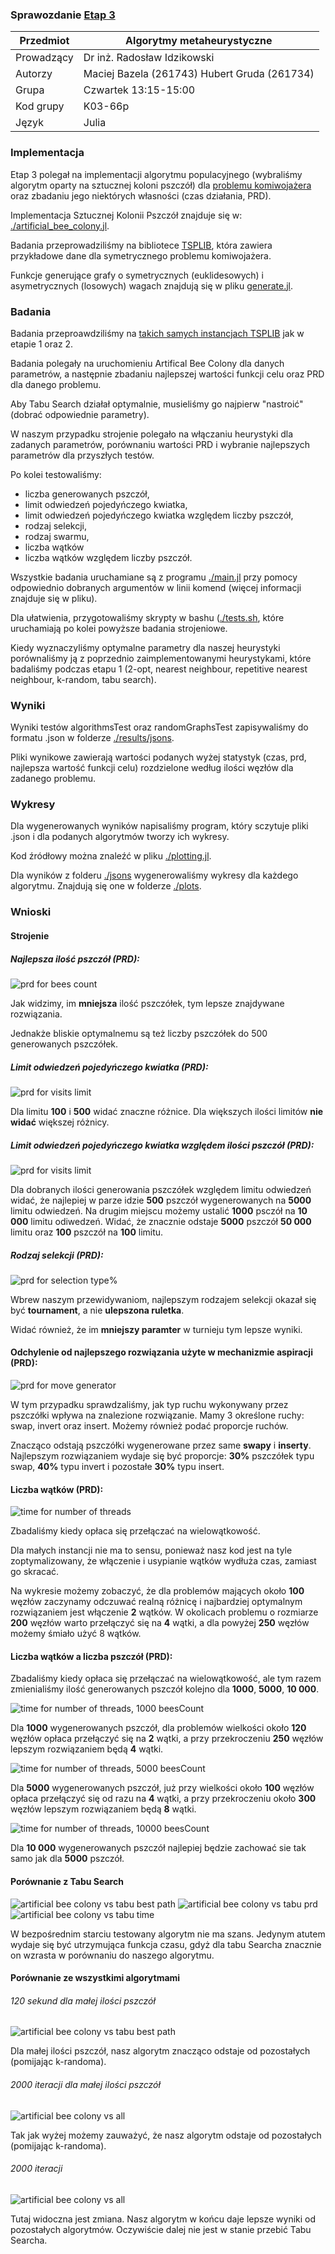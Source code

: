 ### Sprawozdanie [Etap 3](http://radoslaw.idzikowski.staff.iiar.pwr.wroc.pl/instruction/meta3.pdf)

| Przedmiot  | Algorytmy metaheurystyczne                   |
| ---------- | -------------------------------------------- |
| Prowadzący | Dr inż. Radosław Idzikowski                  |
| Autorzy    | Maciej Bazela (261743) Hubert Gruda (261734) |
| Grupa      | Czwartek 13:15-15:00                         |
| Kod grupy  | K03-66p                                      |
| Język      | Julia                                        |

### Implementacja

Etap 3 polegał na implementacji algorytmu populacyjnego (wybraliśmy algorytm oparty na sztucznej koloni pszczół) dla [problemu komiwojażera](https://en.wikipedia.org/wiki/Travelling_salesman_problem) oraz zbadaniu jego niektórych własności (czas działania, PRD).

Implementacja Sztucznej Kolonii Pszczół znajduje się w: [./artificial_bee_colony.jl](./artificial_bee_colony.jl).

Badania przeprowadziliśmy na bibliotece [TSPLIB](http://comopt.ifi.uni-heidelberg.de/software/TSPLIB95/), która zawiera przykładowe dane dla symetrycznego problemu komiwojażera.

Funkcje generujące grafy o symetrycznych (euklidesowych) i asymetrycznych (losowych) wagach znajdują się w pliku [generate.jl](../1/generate.jl).

### Badania

Badania przeproawdziliśmy na [takich samych instancjach TSPLIB](./testing.jl#:~:text=hardcodedData) jak w etapie 1 oraz 2.

Badania polegały na uruchomieniu Artifical Bee Colony dla danych parametrów, a następnie zbadaniu najlepszej wartości funkcji celu oraz PRD dla danego problemu.

Aby Tabu Search działał optymalnie, musieliśmy go najpierw "nastroić" (dobrać odpowiednie parametry).

W naszym przypadku strojenie polegało na włączaniu heurystyki dla zadanych parametrów, porównaniu wartości PRD i wybranie najlepszych parametrów dla przyszłych testów.

Po kolei testowaliśmy:

- liczba generowanych pszczół,
- limit odwiedzeń pojedyńczego kwiatka,
- limit odwiedzeń pojedyńczego kwiatka względem liczby pszczół,
- rodzaj selekcji,
- rodzaj swarmu,
- liczba wątków
- liczba wątków względem liczby pszczół.

Wszystkie badania uruchamiane są z programu [./main.jl](./main.jl) przy pomocy odpowiednio dobranych argumentów w linii komend (więcej informacji znajduje się w pliku).

Dla ułatwienia, przygotowaliśmy skrypty w bashu ([./tests.sh](./tests.sh), które uruchamiają po kolei powyższe badania strojeniowe.

Kiedy wyznaczyliśmy optymalne parametry dla naszej heurystyki porównaliśmy ją z poprzednio zaimplementowanymi heurystykami, które badaliśmy podczas etapu 1 (2-opt, nearest neighbour, repetitive nearest neighbour, k-random, tabu search).

### Wyniki

Wyniki testów algorithmsTest oraz randomGraphsTest zapisywaliśmy do formatu .json w folderze [./results/jsons](./results/jsons/).

Pliki wynikowe zawierają wartości podanych wyżej statystyk (czas, prd, najlepsza wartość funkcji celu) rozdzielone według ilości węzłów dla zadanego problemu.

### Wykresy

Dla wygenerowanych wyników napisaliśmy program, który sczytuje pliki .json i dla podanych algorytmów tworzy ich wykresy.

Kod źródłowy można znaleźć w pliku [./plotting.jl](./plotting.jl).

Dla wyników z folderu [./jsons](./jsons/) wygenerowaliśmy wykresy dla każdego algorytmu. Znajdują się one w folderze [./plots](./plots/).

### Wnioski

#### Strojenie

##### Najlepsza ilość pszczół (PRD):

![prd for bees count](./results/experiments/1/plots/all/all-k1-prd-avgs.png)

Jak widzimy, im **mniejsza** ilość pszczółek, tym lepsze znajdywane rozwiązania.

Jednakże bliskie optymalnemu są też liczby pszczółek do 500 generowanych pszczółek.

##### Limit odwiedzeń pojedyńczego kwiatka (PRD):

![prd for visits limit](./results/experiments/2/plots/all/all-k20-prd-avgs.png)

Dla limitu **100** i **500** widać znaczne różnice. Dla większych ilości limitów **nie widać** większej różnicy.

##### Limit odwiedzeń pojedyńczego kwiatka względem ilości pszczół (PRD):

![prd for visits limit](./results/experiments/3/plots/all/all-k1-prd-avgs.png)

Dla dobranych ilości generowania pszczółek względem limitu odwiedzeń widać, że najlepiej w parze idzie **500** pszczół wygenerowanych na **5000** limitu odwiedzeń. Na drugim miejscu możemy ustalić **1000** psczół na **10 000** limitu odiwedzeń. Widać, że znacznie odstaje **5000** pszczół **50 000** limitu oraz **100** pszczół na **100** limitu.

##### Rodzaj selekcji (PRD):

![prd for selection type%](./results/experiments/4/plots/all/all-k1-prd-avgs.png)

Wbrew naszym przewidywaniom, najlepszym rodzajem selekcji okazał się być **tournament**, a nie **ulepszona ruletka**.

Widać również, że im **mniejszy paramter** w turnieju tym lepsze wyniki.

#### Odchylenie od najlepszego rozwiązania użyte w mechanizmie aspiracji (PRD):

![prd for move generator](./results/experiments/5/plots/all/all-k1-prd-avgs.png)

W tym przypadku sprawdzaliśmy, jak typ ruchu wykonywany przez pszczółki wpływa na znalezione rozwiązanie. Mamy 3 określone ruchy: swap, invert oraz insert. Możemy również podać proporcje ruchów.

Znacząco odstają pszczółki wygenerowane przez same **swapy** i **inserty**.
Najlepszym rozwiązaniem wydaje się być proporcje: **30%** pszczółek typu swap, **40%** typu invert i pozostałe **30%** typu insert.

#### Liczba wątków (PRD):

![time for number of threads](./results/experiments/6/plots/all/all-k1-prd-avgs.png)

Zbadaliśmy kiedy opłaca się przełączać na wielowątkowość.

Dla małych instancji nie ma to sensu, ponieważ nasz kod jest na tyle zoptymalizowany, że włączenie i usypianie wątków wydłuża czas, zamiast go skracać.

Na wykresie możemy zobaczyć, że dla problemów mających około **100** węzłów zaczynamy odczuwać realną różnicę i najbardziej optymalnym rozwiązaniem jest włączenie **2** wątków. W okolicach problemu o rozmiarze **200** węzłów warto przełączyć się na **4** wątki, a dla powyżej **250** węzłów możemy śmiało użyć 8 wątków.

#### Liczba wątków a liczba pszczół (PRD):

Zbadaliśmy kiedy opłaca się przełączać na wielowątkowość, ale tym razem zmienialiśmy ilość generowanych pszczół kolejno dla **1000**, **5000**, **10 000**.

![time for number of threads, 1000 beesCount](./results/experiments/7/plots/1000/all/all-k1-prd-avgs.png)

Dla **1000** wygenerowanych pszczół, dla problemów wielkości około **120** węzłów opłaca przełączyć się na **2** wątki, a przy przekroczeniu **250** węzłów lepszym rozwiązaniem będą **4** wątki.

![time for number of threads, 5000 beesCount](./results/experiments/7/plots/5000/all/all-k1-prd-avgs.png)

Dla **5000** wygenerowanych pszczół, już przy wielkości około **100** węzłów opłaca przełączyć się od razu na **4** wątki, a przy przekroczeniu około **300** węzłów lepszym rozwiązaniem będą **8** wątki.

![time for number of threads, 10000 beesCount](./results/experiments/7/plots/10000/all/all-k1-prd-avgs.png)

Dla **10 000** wygenerowanych pszczół najlepiej będzie zachować sie tak samo jak dla **5000** pszczół.

#### Porównanie z Tabu Search

![artificial bee colony vs tabu best path](./results/experiments/tabu-2000it/plots/all/all-k50-best-path-avgs.png)
![artificial bee colony vs tabu prd](./results/experiments/tabu-2000it/plots/all/all-k50-prd-avgs.png)
![artificial bee colony vs tabu time](./results/experiments/tabu-2000it/plots/all/all-k50-time-avgs.png)

W bezpośrednim starciu testowany algorytm nie ma szans. Jedynym atutem wydaje się być utrzymująca funkcja czasu, gdyż dla tabu Searcha znacznie on wzrasta w porównaniu do naszego algorytmu.

#### Porównanie ze wszystkimi algorytmami

###### 120 sekund dla małej ilości pszczół

![artificial bee colony vs tabu best path](./results/experiments/all-120s-small-bees/plots/all/all-k20-prd-avgs.png)

Dla małej ilości pszczół, nasz algorytm znacząco odstaje od pozostałych (pomijając k-randoma).

###### 2000 iteracji dla małej ilości pszczół

![artificial bee colony vs all](./results/experiments/all-2000it-small-bees/plots/all/all-k50-prd-avgs.png)

Tak jak wyżej możemy zauważyć, że nasz algorytm odstaje od pozostałych (pomijając k-randoma).

###### 2000 iteracji

![artificial bee colony vs all](./results/experiments/all-2000it/plots/all/all-k50-prd-avgs.png)

Tutaj widoczna jest zmiana. Nasz algorytm w końcu daje lepsze wyniki od pozostałych algorytmów. Oczywiście dalej nie jest w stanie przebić Tabu Searcha.
